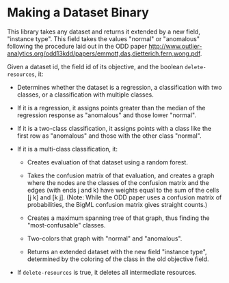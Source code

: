 # Making a Dataset Binary

This library takes any dataset and returns it extended by a new field,
"instance type". This field takes the values "normal" or "anomalous"
following the procedure laid out in the ODD paper
http://www.outlier-analytics.org/odd13kdd/papers/emmott,das,dietterich,fern,wong.pdf.

Given a dataset id, the field id of its objective, and the boolean
`delete-resources`, it:

- Determines whether the dataset is a regression, a classification
  with two classes, or a classification with multiple classes.

- If it is a regression, it assigns points greater than the median of
  the regression response as "anomalous" and those lower "normal".

- If it is a two-class classification, it assigns points with a class
  like the first row as "anomalous" and those with the other class
  "normal".

- If it is a multi-class classification, it:

  - Creates evaluation of that dataset using a random forest.  

  - Takes the confusion matrix of that evaluation, and creates a graph
    where the nodes are the classes of the confusion matrix and the
    edges (with ends j and k) have weights equal to the sum of the
    cells [j k] and [k j]. (Note: While the ODD paper uses a confusion
    matrix of probabilities, the BigML confusion matrix gives straight
    counts.)

  - Creates a maximum spanning tree of that graph, thus finding the
    "most-confusable" classes.

  - Two-colors that graph with "normal" and "anomalous".

  - Returns an extended dataset with the new field "instance type",
    determined by the coloring of the class in the old objective
    field.

- If `delete-resources` is true, it deletes all intermediate resources.